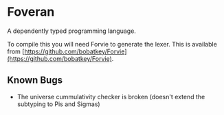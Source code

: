 # Foveran

A dependently typed programming language.

To compile this you will need Forvie to generate the lexer. This is
available from [https://github.com/bobatkey/Forvie](https://github.com/bobatkey/Forvie).



## Known Bugs

* The universe cummulativity checker is broken (doesn't extend the
    subtyping to Pis and Sigmas)
